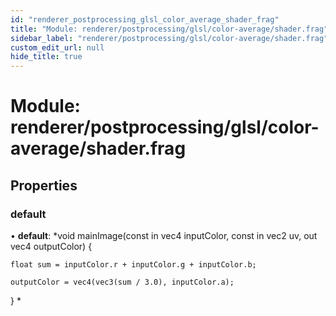 ```yaml
---
id: "renderer_postprocessing_glsl_color_average_shader_frag"
title: "Module: renderer/postprocessing/glsl/color-average/shader.frag"
sidebar_label: "renderer/postprocessing/glsl/color-average/shader.frag"
custom_edit_url: null
hide_title: true
---
```


# Module: renderer/postprocessing/glsl/color-average/shader.frag

## Properties

### default

• **default**: *void mainImage(const in vec4 inputColor, const in vec2 uv, out vec4 outputColor) {

	float sum = inputColor.r + inputColor.g + inputColor.b;

	outputColor = vec4(vec3(sum / 3.0), inputColor.a);

}
*
